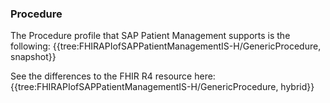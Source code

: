 ### Procedure
The Procedure profile that SAP Patient Management supports is the following:
{{tree:FHIRAPIofSAPPatientManagementIS-H/GenericProcedure, snapshot}}

See the differences to the FHIR R4 resource here:
{{tree:FHIRAPIofSAPPatientManagementIS-H/GenericProcedure, hybrid}}